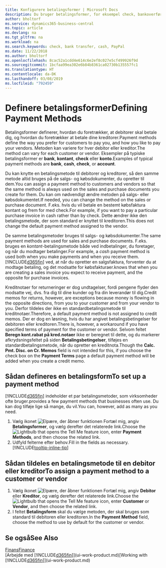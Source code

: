 ```yaml
---
title: Konfigurere betalingsformer | Microsoft Docs
description: Du bruger betalingsformer, for eksempel check, bankoverførsel, kontant eller PayPal, til at definere, hvordan salgs- og købsfakturaer skal betales.
author: bholtorf
ms.service: dynamics365-business-central
ms.topic: article
ms.devlang: na
ms.tgt_pltfrm: na
ms.workload: na
ms.search.keywords: check, bank transfer, cash, PayPal
ms.date: 11/22/2018
ms.author: bholtorf
ms.openlocfilehash: 8cac52a1cdd4e614c6e2ef8c027e5cf499926f9d
ms.sourcegitcommit: 1bcfaa99ea302e6b84b8361ca02730b135557fc1
ms.translationtype: HT
ms.contentlocale: da-DK
ms.lasthandoff: 03/08/2019
ms.locfileid: "792459"
---
```

# <a name="defining-payment-methods"></a><span data-ttu-id="caa06-103">Definere betalingsformer</span><span class="sxs-lookup"><span data-stu-id="caa06-103">Defining Payment Methods</span></span>
<span data-ttu-id="caa06-104">Betalingsformer definerer, hvordan du foretrækker, at debitorer skal betale dig, og hvordan du foretrækker at betale dine kreditorer.</span><span class="sxs-lookup"><span data-stu-id="caa06-104">Payment methods define the way you prefer for customers to pay you, and how you like to pay your vendors.</span></span> <span data-ttu-id="caa06-105">Metoden kan variere for hver debitor eller kreditor.</span><span class="sxs-lookup"><span data-stu-id="caa06-105">The method can vary for each customer or vendor.</span></span> <span data-ttu-id="caa06-106">Eksempler på typiske betalingsformer er **bank**, **kontant**, **check** eller **konto**.</span><span class="sxs-lookup"><span data-stu-id="caa06-106">Examples of typical payment methods are **bank**, **cash**, **check**, or **account**.</span></span> 

<span data-ttu-id="caa06-107">Du kan knytte en betalingsmetode til debitorer og kreditorer, så den samme metode altid bruges på de salgs- og købsdokumenter, du opretter til dem.</span><span class="sxs-lookup"><span data-stu-id="caa06-107">You can assign a payment method to customers and vendors so that the same method is always used on the sales and purchase documents you create for them.</span></span> <span data-ttu-id="caa06-108">Du kan om nødvendigt ændre metoden på salgs- eller købsdokumentet.</span><span class="sxs-lookup"><span data-stu-id="caa06-108">If needed, you can change the method on the sales or purchase document.</span></span> <span data-ttu-id="caa06-109">F.eks. hvis du vil betale en bestemt købsfaktura kontant og frem for med check.</span><span class="sxs-lookup"><span data-stu-id="caa06-109">For example, if you want to pay a particular purchase invoice in cash rather than by check.</span></span> <span data-ttu-id="caa06-110">Dette ændrer ikke den betalingsmetode, der som standard er knyttet til kreditoren.</span><span class="sxs-lookup"><span data-stu-id="caa06-110">This does not change the default payment method assigned to the vendor.</span></span>

<span data-ttu-id="caa06-111">De samme betalingsmetoder bruges til salgs- og købsdokumenter.</span><span class="sxs-lookup"><span data-stu-id="caa06-111">The same payment methods are used for sales and purchase documents.</span></span> <span data-ttu-id="caa06-112">F.eks. bruges en _kontant_-betalingsmetode både ved indbetalinger, du foretager, og når du modtager betalinger.</span><span class="sxs-lookup"><span data-stu-id="caa06-112">For example, a _cash_ payment method is used both when you make payments and when you receive them.</span></span> [!INCLUDE[d365fin](includes/d365fin_md.md)] <span data-ttu-id="caa06-113">ved, at når du opretter en salgsfaktura, forventer du at modtage betaling, og det modsatte for købsfakturaer.</span><span class="sxs-lookup"><span data-stu-id="caa06-113">knows that when you are creating a sales invoice you expect to receive payment, and the opposite for purchase invoices.</span></span> 

<span data-ttu-id="caa06-114">Kreditnotaer for returneringer er dog undtagelser, fordi pengene flyder den modsatte vej, dvs. fra dig til dine kunder og fra din leverandør til dig.</span><span class="sxs-lookup"><span data-stu-id="caa06-114">Credit memos for returns, however, are exceptions because money is flowing in the opposite directions, from you to your customer and from your vendor to you.</span></span> <span data-ttu-id="caa06-115">Derfor tildeles der ikke en standardbetalingsmetode til kreditnotaer.</span><span class="sxs-lookup"><span data-stu-id="caa06-115">Therefore, a default payment method is not assigned to credit memos.</span></span> <span data-ttu-id="caa06-116">Der er dog en løsning, hvis du har angivet betalingsbetingelser for debitoren eller kreditoren.</span><span class="sxs-lookup"><span data-stu-id="caa06-116">There is, however, a workaround if you have specified terms of payment for the customer or vendor.</span></span> <span data-ttu-id="caa06-117">Selvom feltet **Beregn kont.rabat på kred.notaer** ikke er beregnet til dette, og du markerer afkrydsningsfeltet på siden **Betalingsbetingelser**, tilføjes en standardbetalingsmetode, når du opretter en kreditnota.</span><span class="sxs-lookup"><span data-stu-id="caa06-117">Though the **Calc. Pmt. Disc. on Cr. Memos** field is not intended for this, if you choose the check box on the **Payment Terms** page a default payment method will be added when you create a credit memo.</span></span>

## <a name="to-set-up-a-payment-method"></a><span data-ttu-id="caa06-118">Sådan defineres en betalingsform</span><span class="sxs-lookup"><span data-stu-id="caa06-118">To set up a payment method</span></span>
[!INCLUDE[d365fin](includes/d365fin_md.md)] <span data-ttu-id="caa06-119">indeholder et par betalingsmetoder, som virksomheder ofte bruger.</span><span class="sxs-lookup"><span data-stu-id="caa06-119">provides a few payment methods that businesses often use.</span></span> <span data-ttu-id="caa06-120">Du kan dog tilføje lige så mange, du vil.</span><span class="sxs-lookup"><span data-stu-id="caa06-120">You can, however, add as many as you need.</span></span>

1. <span data-ttu-id="caa06-121">Vælg ikonet ![Elpære, der åbner funktionen Fortæl mig](media/ui-search/search_small.png "Fortæl mig, hvad du vil foretage dig"), angiv **Betalingsformer**, og vælg derefter det relaterede link.</span><span class="sxs-lookup"><span data-stu-id="caa06-121">Choose the ![Lightbulb that opens the Tell Me feature](media/ui-search/search_small.png "Tell me what you want to do") icon, enter **Payment Methods**, and then choose the related link.</span></span>
2. <span data-ttu-id="caa06-122">Udfyld felterne efter behov.</span><span class="sxs-lookup"><span data-stu-id="caa06-122">Fill in the fields as necessary.</span></span> [!INCLUDE[tooltip-inline-tip](includes/tooltip-inline-tip_md.md)]

## <a name="to-assign-a-payment-method-to-a-customer-or-vendor"></a><span data-ttu-id="caa06-123">Sådan tildeles en betalingsmetode til en debitor eller kreditor</span><span class="sxs-lookup"><span data-stu-id="caa06-123">To assign a payment method to a customer or vendor</span></span>
1. <span data-ttu-id="caa06-124">Vælg ikonet ![Elpære, der åbner funktionen Fortæl mig](media/ui-search/search_small.png "Fortæl mig, hvad du vil foretage dig"), angiv **Debitor** eller **Kreditor**, og vælg derefter det relaterede link.</span><span class="sxs-lookup"><span data-stu-id="caa06-124">Choose the ![Lightbulb that opens the Tell Me feature](media/ui-search/search_small.png "Tell me what you want to do") icon, enter **Customer** or **Vendor**, and then choose the related link.</span></span>
2. <span data-ttu-id="caa06-125">I feltet **Betalingsform** skal du vælge metoden, der skal bruges som standard til debitoren eller kreditoren.</span><span class="sxs-lookup"><span data-stu-id="caa06-125">In the **Payment Method** field, choose the method to use by default for the customer or vendor.</span></span>

## <a name="see-also"></a><span data-ttu-id="caa06-126">Se også</span><span class="sxs-lookup"><span data-stu-id="caa06-126">See Also</span></span>
[<span data-ttu-id="caa06-127">Finans</span><span class="sxs-lookup"><span data-stu-id="caa06-127">Finance</span></span>](finance.md)  
<span data-ttu-id="caa06-128">[Arbejde med [!INCLUDE[d365fin](includes/d365fin_md.md)]](ui-work-product.md)</span><span class="sxs-lookup"><span data-stu-id="caa06-128">[Working with [!INCLUDE[d365fin](includes/d365fin_md.md)]](ui-work-product.md)</span></span>  
